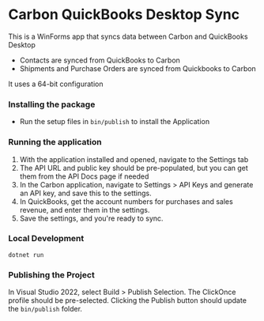 # Carbon QuickBooks Desktop Sync

This is a WinForms app that syncs data between Carbon and QuickBooks Desktop

- Contacts are synced from QuickBooks to Carbon
- Shipments and Purchase Orders are synced from Quickbooks to Carbon

It uses a 64-bit configuration

### Installing the package

- Run the setup files in `bin/publish` to install the Application


### Running the application
1. With the application installed and opened, navigate to the Settings tab
2. The API URL and public key should be pre-populated, but you can get them from the API Docs page if needed
3. In the Carbon application, navigate to Settings > API Keys and generate an API key, and save this to the settings.
4. In QuickBooks, get the account numbers for purchases and sales revenue, and enter them in the settings.
5. Save the settings, and you're ready to sync.

### Local Development

```
dotnet run
```

### Publishing the Project

In Visual Studio 2022, select Build > Publish Selection. The ClickOnce profile should be pre-selected. Clicking the Publish button should update the `bin/publish` folder.